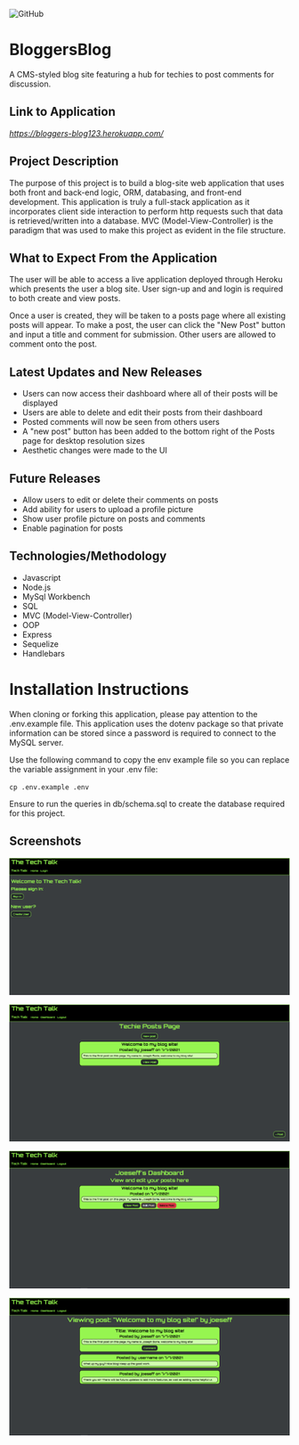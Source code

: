 ![GitHub](https://img.shields.io/github/license/Joeseff6/BackEndCommerce)

# BloggersBlog
A CMS-styled blog site featuring a hub for techies to post comments for discussion.

## Link to Application 

_https://bloggers-blog123.herokuapp.com/_
## Project Description

The purpose of this project is to build a blog-site web application that uses both front and back-end logic, ORM, databasing, and front-end development. This application is truly a full-stack application as it incorporates client side interaction to perform http requests such that data is retrieved/written into a database. MVC (Model-View-Controller) is the paradigm that was used to make this project as evident in the file structure.

## What to Expect From the Application

The user will be able to access a live application deployed through Heroku which presents the user a blog site. User sign-up and and login is required to both create and view posts.

Once a user is created, they will be taken to a posts page where all existing posts will appear. To make a post, the user can click the "New Post" button and input a title and comment for submission. Other users are allowed to comment onto the post.

## Latest Updates and New Releases

* Users can now access their dashboard where all of their posts will be displayed
* Users are able to delete and edit their posts from their dashboard
* Posted comments will now be seen from others users
* A "new post" button has been added to the bottom right of the Posts page for desktop resolution sizes
* Aesthetic changes were made to the UI 

## Future Releases

* Allow users to edit or delete their comments on posts
* Add ability for users to upload a profile picture
* Show user profile picture on posts and comments
* Enable pagination for posts

## Technologies/Methodology

* Javascript
* Node.js
* MySql Workbench
* SQL
* MVC (Model-View-Controller)
* OOP
* Express
* Sequelize
* Handlebars
# Installation Instructions

When cloning or forking this application, please pay attention to the .env.example file. This application uses the dotenv package so that private information can be stored since a password is required to connect to the MySQL server.

Use the following command to copy the env example file so you can replace the variable assignment in your .env file:

`cp .env.example .env`

 Ensure to run the queries in db/schema.sql to create the database required for this project.

## Screenshots

![Blog Homepage (without login)](./assets/Images/Capture.PNG)

![Blog Homepage (with login and posts)](./assets/Images/Capture2.PNG)

![User dashboard where their posts are shown](./assets/Images/Capture3.PNG)

![Individual post with comments](./assets/Images/Capture4.PNG)